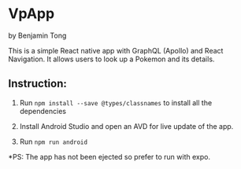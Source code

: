 # VpApp
by Benjamin Tong

This is a simple React native app with GraphQL (Apollo) and React Navigation. It allows users to look up a Pokemon and its details.

## Instruction:

1. Run `npm install --save @types/classnames` to install all the dependencies

2. Install Android Studio and open an AVD for live update of the app.

3. Run `npm run android`

*PS: The app has not been ejected so prefer to run with expo.